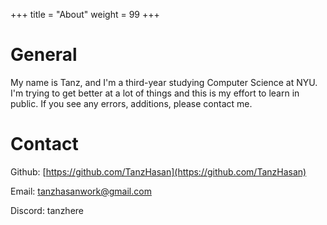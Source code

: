 +++
title = "About"
weight = 99
+++



# General
My name is Tanz, and I'm a third-year studying Computer Science at NYU.
I'm trying to get better at a lot of things and this is my effort to learn
in public. If you see any errors, additions, please contact me.



# Contact
Github: [https://github.com/TanzHasan](https://github.com/TanzHasan)

Email: tanzhasanwork@gmail.com

Discord: tanzhere
